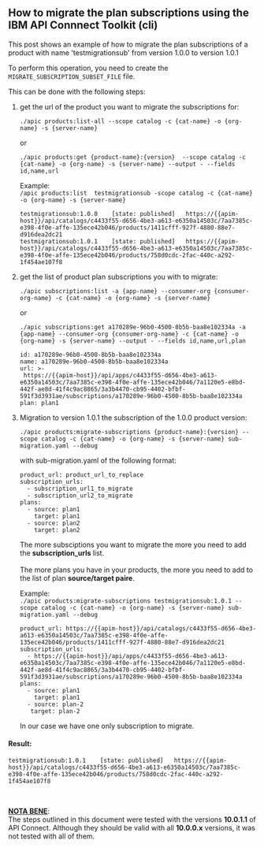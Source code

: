 
## How to migrate the plan subscriptions using the IBM API Connnect Toolkit (cli)

This post shows an example of how to migrate the plan subscriptions of a product with name 'testmigrationsub' from version 1.0.0 to version 1.0.1 

To perform this operation, you need to create the `MIGRATE_SUBSCRIPTION_SUBSET_FILE` file.<br>

This can be done with the following steps:

1. get the url of the product you want to migrate the subscriptions for:

    `./apic products:list-all --scope catalog -c {cat-name} -o {org-name} -s {server-name}`

    or
     
    `./apic products:get {product-name}:{version}  --scope catalog -c {cat-name} -o {org-name} -s {server-name} --output - --fields id,name,url`

    Example:<br>
    `/apic products:list  testmigrationsub -scope catalog -c {cat-name} -o {org-name} -s {server-name}`

    ```
    testmigrationsub:1.0.0    [state: published]   https://{{apim-host}}/api/catalogs/c4433f55-d656-4be3-a613-e6350a14503c/7aa7385c-e398-4f0e-affe-135ece42b046/products/1411cfff-927f-4880-88e7-d916dea2dc21
    testmigrationsub:1.0.1    [state: published]   https://{{apim-host}}/api/catalogs/c4433f55-d656-4be3-a613-e6350a14503c/7aa7385c-e398-4f0e-affe-135ece42b046/products/758d0cdc-2fac-440c-a292-1f454ae107f8
    ```

2. get the list of product plan subscriptions you with to migrate:

   `./apic subscriptions:list -a {app-name} --consumer-org {consumer-org-name} -c {cat-name} -o {org-name} -s {server-name}`
   
   or
   
   `./apic subscriptions:get a170289e-96b0-4500-8b5b-baa8e102334a -a {app-name} --consumer-org {consumer-org-name} -c {cat-name} -o {org-name} -s {server-name} --output - --fields id,name,url,plan`

    ```
    id: a170289e-96b0-4500-8b5b-baa8e102334a
    name: a170289e-96b0-4500-8b5b-baa8e102334a
    url: >-
     https://{{apim-host}}/api/apps/c4433f55-d656-4be3-a613-e6350a14503c/7aa7385c-e398-4f0e-affe-135ece42b046/7a1120e5-e8bd-442f-ae8d-41f4c9ac8865/3a3b4470-cb95-4402-bfbf-591f3d3931ae/subscriptions/a170289e-96b0-4500-8b5b-baa8e102334a
    plan: plan1
    ```

3. Migration to version 1.0.1 the subscription of the 1.0.0 product version:

   `./apic products:migrate-subscriptions {product-name}:{version} --scope catalog -c {cat-name} -o {org-name} -s {server-name} sub-migration.yaml --debug`

   with sub-migration.yaml of the following format:<br>

   ```
   product_url: product_url_to_replace
   subscription_urls:
     - subscription_url1_to_migrate
     - subscription_url2_to_migrate
   plans:
     - source: plan1
       target: plan1
     - source: plan2
       target: plan2
   ```

    The more subsciptions you want to migrate the more you need to add the **subscription_urls** list. <br>  
    The more plans you have in your products, the more you need to add to the list of plan **source/target paire**.

    Example: <br>
    `./apic products:migrate-subscriptions testmigrationsub:1.0.1 --scope catalog -c {cat-name} -o {org-name} -s {server-name} sub-migration.yaml --debug`

   ```
   product_url: https://{{apim-host}}/api/catalogs/c4433f55-d656-4be3-a613-e6350a14503c/7aa7385c-e398-4f0e-affe-135ece42b046/products/1411cfff-927f-4880-88e7-d916dea2dc21
   subscription_urls:
     - https://{{apim-host}}/api/apps/c4433f55-d656-4be3-a613-e6350a14503c/7aa7385c-e398-4f0e-affe-135ece42b046/7a1120e5-e8bd-442f-ae8d-41f4c9ac8865/3a3b4470-cb95-4402-bfbf-591f3d3931ae/subscriptions/a170289e-96b0-4500-8b5b-baa8e102334a
   plans:
     - source: plan1
       target: plan1
     - source: plan-2
      target: plan-2
   ```
   In our case we have one only subscription to migrate.

#### Result:

```
testmigrationsub:1.0.1    [state: published]   https://{{apim-host}}/api/catalogs/c4433f55-d656-4be3-a613-e6350a14503c/7aa7385c-e398-4f0e-affe-135ece42b046/products/758d0cdc-2fac-440c-a292-1f454ae107f8
```
<br>

<u>**NOTA BENE**</u>: <br>
The steps outlined in this document were tested with the versions **10.0.1.1** of API Connect. Although they should be valid with all **10.0.0.x** versions, it was not tested with all of them.